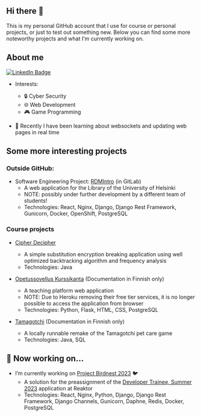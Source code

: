 ## Hi there 👋

This is my personal GitHub account that I use for course or personal projects, or just to test out something new. Below you can find some more noteworthy projects and what I'm currently working on.

<!--
**hjeronen/hjeronen** is a ✨ _special_ ✨ repository because its `README.md` (this file) appears on your GitHub profile.

Here are some ideas to get you started:

- 🔭 I’m currently working on ...
- 🌱 I’m currently learning ...
- 👯 I’m looking to collaborate on ...
- 🤔 I’m looking for help with ...
- 💬 Ask me about ...
- 📫 How to reach me: ...
- 😄 Pronouns: ...
- ⚡ Fun fact: ...
-->

## About me

<div id="badges">
  <a href="https://www.linkedin.com/in/heli-eronen-71454a261/">
    <img src="https://img.shields.io/badge/LinkedIn-blue?style=for-the-badge&logo=linkedin&logoColor=white" alt="LinkedIn Badge"/>
  </a>
</div>

- Interests:
  - :lock: Cyber Security
  - :globe_with_meridians: Web Development
  - :video_game: Game Programming

- 🌱 Recently I have been learning about websockets and updating web pages in real time

## Some more interesting projects

### Outside GitHub:

- Software Engineering Project: [RDMIntro](https://version.helsinki.fi/rdmintro/rdmintro) (in GitLab)
  - A web application for the Library of the University of Helsinki
  - NOTE: possibly under further development by a different team of students!
  - Technologies: React, Nginx, Django, Django Rest Framework, Gunicorn, Docker, OpenShift, PostgreSQL

### Course projects

- [Cipher Decipher](https://github.com/hjeronen/cipher-decipher)
  - A simple substitution encryption breaking application using well optimized backtracking algorithm and frequency analysis
  - Technologies: Java
  
- [Opetussovellus Kurssikanta](https://github.com/hjeronen/tsoha-opetussovellus) (Documentation in Finnish only)
  - A teaching platform web application
  - NOTE: Due to Heroku removing their free tier services, it is no longer possible to access the application from browser
  - Technologies: Python, Flask, HTML, CSS, PostgreSQL
  
- [Tamagotchi](https://github.com/hjeronen/ot-harjoitustyo) (Documentation in Finnish only)
  - A locally runnable remake of the Tamagotchi pet care game
  - Technologies: Java, SQL

## 🔭 Now working on...

- I’m currently working on [Project Birdnest 2023](https://github.com/hjeronen/project_birdnest_2023) :bird:
  - A solution for the preassignment of the [Developer Trainee, Summer 2023](https://www.reaktor.com/careers/developer-trainee-summer-2023-6514340002/) application at Reaktor
  - Technologies: React, Nginx, Python, Django, Django Rest Framework, Django Channels, Gunicorn, Daphne, Redis, Docker, PostgreSQL
